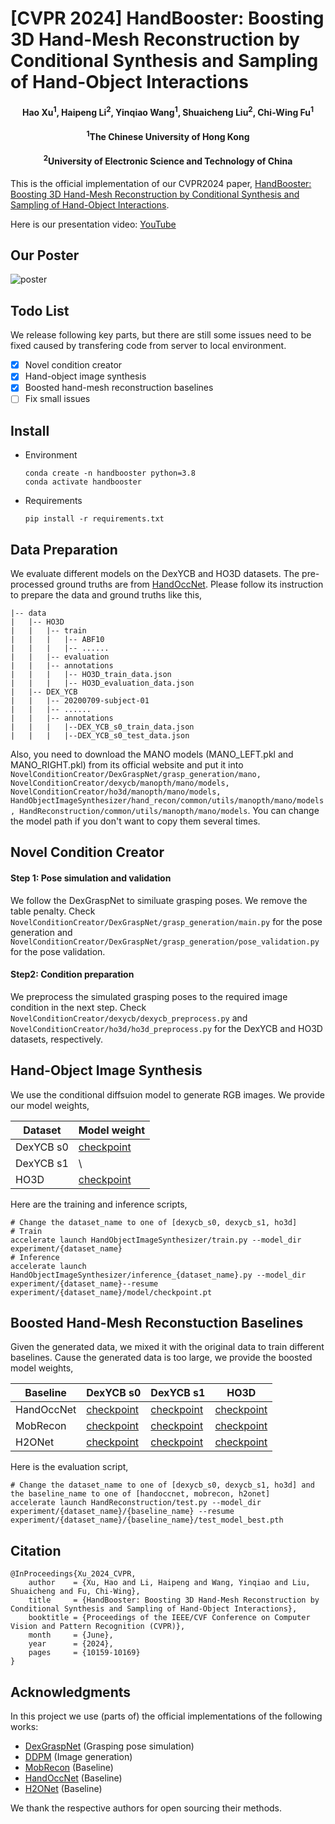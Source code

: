 # [CVPR 2024] HandBooster: Boosting 3D Hand-Mesh Reconstruction by Conditional Synthesis and Sampling of Hand-Object Interactions

<h4 align = "center">Hao Xu<sup>1</sup>, Haipeng Li<sup>2</sup>, Yinqiao Wang<sup>1</sup>, Shuaicheng Liu<sup>2</sup>, Chi-Wing Fu<sup>1</sup></h4>
<!-- <h4 align = "center"> <sup>1</sup>Department of Computer Science and Engineering,     <sup>2</sup>Institute of Medical Intelligence and XR</center></h4> -->
<h4 align = "center"> <sup>1</sup>The Chinese University of Hong Kong</center></h4>
<h4 align = "center"> <sup>2</sup>University of Electronic Science and Technology of China</center></h4>

This is the official implementation of our CVPR2024 paper, [HandBooster: Boosting 3D Hand-Mesh Reconstruction by Conditional Synthesis and Sampling of Hand-Object Interactions](https://openaccess.thecvf.com/content/CVPR2024/papers/Xu_HandBooster_Boosting_3D_Hand-Mesh_Reconstruction_by_Conditional_Synthesis_and_Sampling_CVPR_2024_paper.pdf).

Here is our presentation video: [YouTube](https://www.youtube.com/watch?v=Eg_LfnFef9g)

## Our Poster

![poster](./assets/poster.png)

## Todo List

We release following key parts, but there are still some issues need to be fixed caused by transfering code from server to local environment.

* [X] Novel condition creator
* [X] Hand-object image synthesis
* [X] Boosted hand-mesh reconstruction baselines
* [ ] Fix small issues

## Install

* Environment
  ```
  conda create -n handbooster python=3.8
  conda activate handbooster
  ```
* Requirements
  ```
  pip install -r requirements.txt
  ```

## Data Preparation

We evaluate different models on the DexYCB and HO3D datasets. The pre-processed ground truths are from [HandOccNet](https://github.com/namepllet/HandOccNet). Please follow its instruction to prepare the data and ground truths like this,

```
|-- data  
|   |-- HO3D
|   |   |-- train
|   |   |   |-- ABF10
|   |   |   |-- ......
|   |   |-- evaluation
|   |   |-- annotations
|   |   |   |-- HO3D_train_data.json
|   |   |   |-- HO3D_evaluation_data.json
|   |-- DEX_YCB
|   |   |-- 20200709-subject-01
|   |   |-- ......
|   |   |-- annotations
|   |   |   |--DEX_YCB_s0_train_data.json
|   |   |   |--DEX_YCB_s0_test_data.json

```

Also, you need to download the MANO models (MANO_LEFT.pkl and MANO_RIGHT.pkl) from its official website and put it into `NovelConditionCreator/DexGraspNet/grasp_generation/mano, NovelConditionCreator/dexycb/manopth/mano/models, NovelConditionCreator/ho3d/manopth/mano/models, HandObjectImageSynthesizer/hand_recon/common/utils/manopth/mano/models, HandReconstruction/common/utils/manopth/mano/models`. You can change the model path if you don't want to copy them several times.

## Novel Condition Creator

#### Step 1: Pose simulation and validation

We follow the DexGraspNet to similuate grasping poses. We remove the table penalty. Check `NovelConditionCreator/DexGraspNet/grasp_generation/main.py` for the pose generation and `NovelConditionCreator/DexGraspNet/grasp_generation/pose_validation.py` for the pose validation.

#### Step2: Condition preparation

We preprocess the simulated grasping poses to the required image condition in the next step. Check ` NovelConditionCreator/dexycb/dexycb_preprocess.py` and  `NovelConditionCreator/ho3d/ho3d_preprocess.py` for the DexYCB and HO3D datasets, respectively.

## Hand-Object Image Synthesis

We use the conditional diffsuion model to generate RGB images. We provide our model weights,

| Dataset   | Model weight                                                                                  |
| --------- | --------------------------------------------------------------------------------------------- |
| DexYCB s0 | [checkpoint](https://drive.google.com/file/d/1W4fqJciAoBNLSr_9tsMQaWAwYV2uDfn3/view?usp=sharing) |
| DexYCB s1 | \                                                                                             |
| HO3D      | [checkpoint](https://drive.google.com/file/d/14ygJYviUR5nI8XFhjsN0s0z62wk440Xu/view?usp=sharing) |

Here are the training and inference scripts,

```
# Change the dataset_name to one of [dexycb_s0, dexycb_s1, ho3d]
# Train
accelerate launch HandObjectImageSynthesizer/train.py --model_dir experiment/{dataset_name}
# Inference
accelerate launch HandObjectImageSynthesizer/inference_{dataset_name}.py --model_dir experiment/{dataset_name}--resume experiment/{dataset_name}/model/checkpoint.pt
```

## Boosted Hand-Mesh Reconstuction Baselines

Given the generated data, we mixed it with the original data to train different baselines. Cause the generated data is too large, we provide the boosted model weights,

| Baseline   | DexYCB s0                                                                                     | DexYCB s1                                                                                     | HO3D                                                                                          |
| ---------- | --------------------------------------------------------------------------------------------- | --------------------------------------------------------------------------------------------- | --------------------------------------------------------------------------------------------- |
| HandOccNet | [checkpoint](https://drive.google.com/file/d/1I-XrnoL9hnyznC0ylz2OTjyH7m-22jwQ/view?usp=sharing) | [checkpoint](https://drive.google.com/file/d/12IykKSYjgIbcdOgY7_Xv_cosp5LTpZEg/view?usp=sharing) | [checkpoint](https://drive.google.com/file/d/1xO5zEjYbHjXDPv0JHFP9p4W6XaFpmDNZ/view?usp=sharing) |
| MobRecon   | [checkpoint](https://drive.google.com/file/d/1Letj3yg7TFHjRIqC7JJeWI9LeTAXTNW_/view?usp=sharing) | [checkpoint](https://drive.google.com/file/d/1sv366DnFt4DQ_aq9O4Loxx88HfC_zUi2/view?usp=sharing) | [checkpoint](https://drive.google.com/file/d/1NXGTMhURC0_xVnstUBXb43QUe0lChnpD/view?usp=sharing) |
| H2ONet     | [checkpoint](https://drive.google.com/file/d/1Oo0ka6_GF3VaIGv-kn4uUs3IQFiKltvM/view?usp=sharing) | [checkpoint](https://drive.google.com/file/d/16secxZ2NMmZhc5o3uqggTMcdDBt_iJc5/view?usp=sharing) | [checkpoint](https://drive.google.com/file/d/1Hjeo2aPoyOFoEjxWrAsP_R7fDy0ncNT2/view?usp=sharing) |

Here is the evaluation script,

```
# Change the dataset_name to one of [dexycb_s0, dexycb_s1, ho3d] and the baseline_name to one of [handoccnet, mobrecon, h2onet]
accelerate launch HandReconstruction/test.py --model_dir experiment/{dataset_name}/{baseline_name} --resume experiment/{dataset_name}/{baseline_name}/test_model_best.pth
```

## Citation

```
@InProceedings{Xu_2024_CVPR,
    author    = {Xu, Hao and Li, Haipeng and Wang, Yinqiao and Liu, Shuaicheng and Fu, Chi-Wing},
    title     = {HandBooster: Boosting 3D Hand-Mesh Reconstruction by Conditional Synthesis and Sampling of Hand-Object Interactions},
    booktitle = {Proceedings of the IEEE/CVF Conference on Computer Vision and Pattern Recognition (CVPR)},
    month     = {June},
    year      = {2024},
    pages     = {10159-10169}
}
```

## Acknowledgments

In this project we use (parts of) the official implementations of the following works:

* [DexGraspNet](https://github.com/PKU-EPIC/DexGraspNet) (Grasping pose simulation)
* [DDPM](https://github.com/lucidrains/denoising-diffusion-pytorch) (Image generation)
* [MobRecon](https://github.com/SeanChenxy/HandMesh) (Baseline)
* [HandOccNet](https://github.com/namepllet/HandOccNet) (Baseline)
* [H2ONet](https://github.com/hxwork/H2ONet_Pytorch) (Baseline)

We thank the respective authors for open sourcing their methods.
